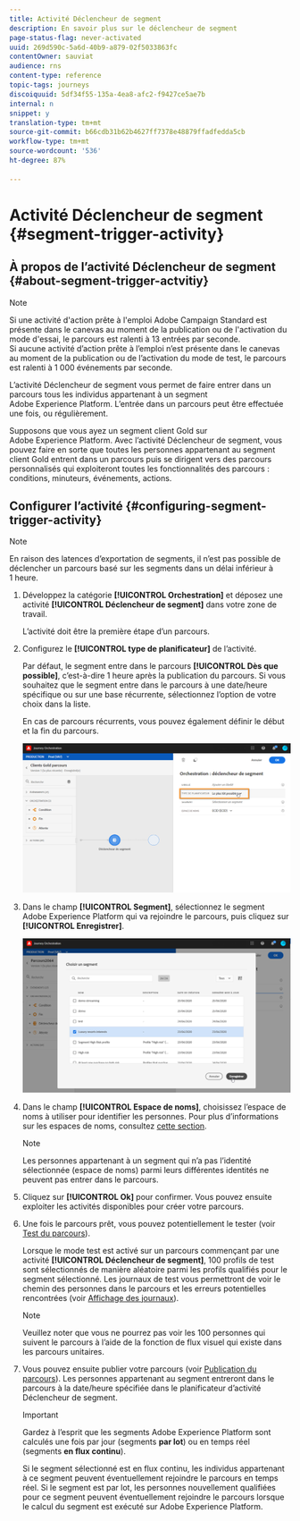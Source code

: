 ```yaml
---
title: Activité Déclencheur de segment
description: En savoir plus sur le déclencheur de segment
page-status-flag: never-activated
uuid: 269d590c-5a6d-40b9-a879-02f5033863fc
contentOwner: sauviat
audience: rns
content-type: reference
topic-tags: journeys
discoiquuid: 5df34f55-135a-4ea8-afc2-f9427ce5ae7b
internal: n
snippet: y
translation-type: tm+mt
source-git-commit: b66cdb31b62b4627ff7378e48879ffadfedda5cb
workflow-type: tm+mt
source-wordcount: '536'
ht-degree: 87%

---
```



# Activité Déclencheur de segment {#segment-trigger-activity}

## À propos de l’activité Déclencheur de segment {#about-segment-trigger-actvitiy}

>[!NOTE]
>
>Si une activité d&#39;action prête à l&#39;emploi Adobe Campaign Standard est présente dans le canevas au moment de la publication ou de l&#39;activation du mode d&#39;essai, le parcours est ralenti à 13 entrées par seconde. <br>Si aucune activité d’action prête à l’emploi n’est présente dans le canevas au moment de la publication ou de l’activation du mode de test, le parcours est ralenti à 1 000 événements par seconde.

L’activité Déclencheur de segment vous permet de faire entrer dans un parcours tous les individus appartenant à un segment Adobe Experience Platform. L’entrée dans un parcours peut être effectuée une fois, ou régulièrement.

Supposons que vous ayez un segment client Gold sur Adobe Experience Platform. Avec l’activité Déclencheur de segment, vous pouvez faire en sorte que toutes les personnes appartenant au segment client Gold entrent dans un parcours puis se dirigent vers des parcours personnalisés qui exploiteront toutes les fonctionnalités des parcours : conditions, minuteurs, événements, actions.

## Configurer l’activité {#configuring-segment-trigger-activity}

>[!NOTE]
>
>En raison des latences d’exportation de segments, il n’est pas possible de déclencher un parcours basé sur les segments dans un délai inférieur à 1 heure.

1. Développez la catégorie **[!UICONTROL Orchestration]** et déposez une activité **[!UICONTROL Déclencheur de segment]** dans votre zone de travail.

   L’activité doit être la première étape d’un parcours.

1. Configurez le **[!UICONTROL type de planificateur]** de l’activité.

   Par défaut, le segment entre dans le parcours **[!UICONTROL Dès que possible]**, c’est-à-dire 1 heure après la publication du parcours. Si vous souhaitez que le segment entre dans le parcours à une date/heure spécifique ou sur une base récurrente, sélectionnez l’option de votre choix dans la liste.

   En cas de parcours récurrents, vous pouvez également définir le début et la fin du parcours.

   ![](../assets/segment-trigger-schedule.png)

1. Dans le champ **[!UICONTROL Segment]**, sélectionnez le segment Adobe Experience Platform qui va rejoindre le parcours, puis cliquez sur **[!UICONTROL Enregistrer]**.

   ![](../assets/segment-trigger-segment-selection.png)

1. Dans le champ **[!UICONTROL Espace de noms]**, choisissez l’espace de noms à utiliser pour identifier les personnes. Pour plus d’informations sur les espaces de noms, consultez [cette section](../event/selecting-the-namespace.md).

   >[!NOTE]
   >
   >Les personnes appartenant à un segment qui n’a pas l’identité sélectionnée (espace de noms) parmi leurs différentes identités ne peuvent pas entrer dans le parcours.

1. Cliquez sur **[!UICONTROL Ok]** pour confirmer. Vous pouvez ensuite exploiter les activités disponibles pour créer votre parcours.

1. Une fois le parcours prêt, vous pouvez potentiellement le tester (voir [Test du parcours](../building-journeys/testing-the-journey.md)).

   Lorsque le mode test est activé sur un parcours commençant par une activité **[!UICONTROL Déclencheur de segment]**, 100 profils de test sont sélectionnés de manière aléatoire parmi les profils qualifiés pour le segment sélectionné. Les journaux de test vous permettront de voir le chemin des personnes dans le parcours et les erreurs potentielles rencontrées (voir [Affichage des journaux](../building-journeys/testing-the-journey.md#viewing_logs)).

   >[!NOTE]
   >
   >Veuillez noter que vous ne pourrez pas voir les 100 personnes qui suivent le parcours à l’aide de la fonction de flux visuel qui existe dans les parcours unitaires.

1. Vous pouvez ensuite publier votre parcours (voir [Publication du parcours](../building-journeys/publishing-the-journey.md)). Les personnes appartenant au segment entreront dans le parcours à la date/heure spécifiée dans le planificateur d’activité Déclencheur de segment.

   >[!IMPORTANT]
   >
   >Gardez à l’esprit que les segments Adobe Experience Platform sont calculés une fois par jour (segments **par lot**) ou en temps réel (segments **en flux continu**).
   >
   >Si le segment sélectionné est en flux continu, les individus appartenant à ce segment peuvent éventuellement rejoindre le parcours en temps réel. Si le segment est par lot, les personnes nouvellement qualifiées pour ce segment peuvent éventuellement rejoindre le parcours lorsque le calcul du segment est exécuté sur Adobe Experience Platform.
